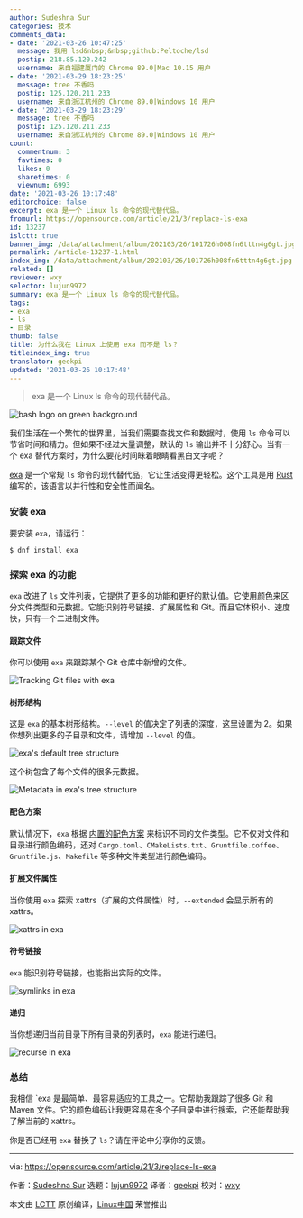 ```yaml
---
author: Sudeshna Sur
categories: 技术
comments_data:
- date: '2021-03-26 10:47:25'
  message: 我用 lsd&nbsp;&nbsp;github:Peltoche/lsd
  postip: 218.85.120.242
  username: 来自福建厦门的 Chrome 89.0|Mac 10.15 用户
- date: '2021-03-29 18:23:25'
  message: tree 不香吗
  postip: 125.120.211.233
  username: 来自浙江杭州的 Chrome 89.0|Windows 10 用户
- date: '2021-03-29 18:23:29'
  message: tree 不香吗
  postip: 125.120.211.233
  username: 来自浙江杭州的 Chrome 89.0|Windows 10 用户
count:
  commentnum: 3
  favtimes: 0
  likes: 0
  sharetimes: 0
  viewnum: 6993
date: '2021-03-26 10:17:48'
editorchoice: false
excerpt: exa 是一个 Linux ls 命令的现代替代品。
fromurl: https://opensource.com/article/21/3/replace-ls-exa
id: 13237
islctt: true
banner_img: /data/attachment/album/202103/26/101726h008fn6tttn4g6gt.jpg
permalink: /article-13237-1.html
index_img: /data/attachment/album/202103/26/101726h008fn6tttn4g6gt.jpg.thumb.jpg
related: []
reviewer: wxy
selector: lujun9972
summary: exa 是一个 Linux ls 命令的现代替代品。
tags:
- exa
- ls
- 目录
thumb: false
title: 为什么我在 Linux 上使用 exa 而不是 ls？
titleindex_img: true
translator: geekpi
updated: '2021-03-26 10:17:48'
---
```



> 
> exa 是一个 Linux ls 命令的现代替代品。
> 
> 
> 


![](/data/attachment/album/202103/26/101726h008fn6tttn4g6gt.jpg "bash logo on green background")


我们生活在一个繁忙的世界里，当我们需要查找文件和数据时，使用 `ls` 命令可以节省时间和精力。但如果不经过大量调整，默认的 `ls` 输出并不十分舒心。当有一个 exa 替代方案时，为什么要花时间眯着眼睛看黑白文字呢？


[exa](https://the.exa.website/docs) 是一个常规 `ls` 命令的现代替代品，它让生活变得更轻松。这个工具是用 [Rust](https://opensource.com/tags/rust) 编写的，该语言以并行性和安全性而闻名。


### 安装 exa


要安装 `exa`，请运行：



```
$ dnf install exa

```

### 探索 exa 的功能


`exa` 改进了 `ls` 文件列表，它提供了更多的功能和更好的默认值。它使用颜色来区分文件类型和元数据。它能识别符号链接、扩展属性和 Git。而且它体积小、速度快，只有一个二进制文件。


#### 跟踪文件


你可以使用 `exa` 来跟踪某个 Git 仓库中新增的文件。


![Tracking Git files with exa](/data/attachment/album/202103/26/101751cqw4iv3zt4qwww74.png "Tracking Git files with exa")


#### 树形结构


这是 `exa` 的基本树形结构。`--level` 的值决定了列表的深度，这里设置为 2。如果你想列出更多的子目录和文件，请增加 `--level` 的值。


![exa's default tree structure](/data/attachment/album/202103/26/101751smisaiiu73wqjwiw.png "exa's default tree structure")


这个树包含了每个文件的很多元数据。


![Metadata in exa's tree structure](/data/attachment/album/202103/26/101752lr2zqepcqp022lkk.png "Metadata in exa's tree structure")


#### 配色方案


默认情况下，`exa` 根据 [内置的配色方案](https://the.exa.website/features/colours) 来标识不同的文件类型。它不仅对文件和目录进行颜色编码，还对 `Cargo.toml`、`CMakeLists.txt`、`Gruntfile.coffee`、`Gruntfile.js`、`Makefile` 等多种文件类型进行颜色编码。


#### 扩展文件属性


当你使用 `exa` 探索 xattrs（扩展的文件属性）时，`--extended` 会显示所有的 xattrs。


![xattrs in exa](/data/attachment/album/202103/26/101752tjp2m14e42g7vjdm.png "xattrs in exa")


#### 符号链接


`exa` 能识别符号链接，也能指出实际的文件。


![symlinks in exa](/data/attachment/album/202103/26/101753q2zzx6xh03vqvt32.png "symlinks in exa")


#### 递归


当你想递归当前目录下所有目录的列表时，`exa` 能进行递归。


![recurse in exa](/data/attachment/album/202103/26/101753ltaahate7vh8tthw.png "recurse in exa")


### 总结


我相信 `exa 是最简单、最容易适应的工具之一。它帮助我跟踪了很多 Git 和 Maven 文件。它的颜色编码让我更容易在多个子目录中进行搜索，它还能帮助我了解当前的 xattrs。


你是否已经用 `exa` 替换了 `ls`？请在评论中分享你的反馈。




---


via: <https://opensource.com/article/21/3/replace-ls-exa>


作者：[Sudeshna Sur](https://opensource.com/users/sudeshna-sur) 选题：[lujun9972](https://github.com/lujun9972) 译者：[geekpi](https://github.com/geekpi) 校对：[wxy](https://github.com/wxy)


本文由 [LCTT](https://github.com/LCTT/TranslateProject) 原创编译，[Linux中国](https://linux.cn/) 荣誉推出